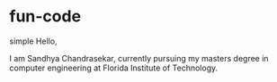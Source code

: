 # fun-code
simple
Hello,

I am Sandhya Chandrasekar, currently pursuing my masters degree in computer engineering at Florida Institute of Technology. 
